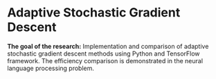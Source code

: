 # Adaptive Stochastic Gradient Descent

**The goal of the research:** Implementation and comparison of adaptive stochastic gradient descent methods using Python and TensorFlow framework. The efficiency comparison is demonstrated in the neural language processing problem.
